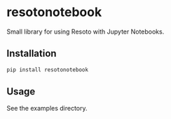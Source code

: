 # resotonotebook
Small library for using Resoto with Jupyter Notebooks.

## Installation

```bash
pip install resotonotebook
```

## Usage

See the examples directory.